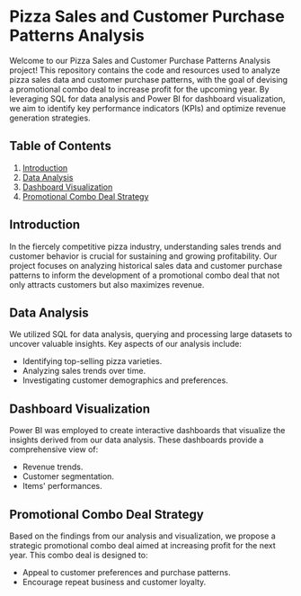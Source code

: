 


# Pizza Sales and Customer Purchase Patterns Analysis

Welcome to our Pizza Sales and Customer Purchase Patterns Analysis project! This repository contains the code and resources used to analyze pizza sales data and customer purchase patterns, with the goal of devising a promotional combo deal to increase profit for the upcoming year. By leveraging SQL for data analysis and Power BI for dashboard visualization, we aim to identify key performance indicators (KPIs) and optimize revenue generation strategies.

## Table of Contents
1. [Introduction](#introduction)
2. [Data Analysis](#data-analysis)
3. [Dashboard Visualization](#dashboard-visualization)
4. [Promotional Combo Deal Strategy](#promotional-combo-deal-strategy)


## Introduction
In the fiercely competitive pizza industry, understanding sales trends and customer behavior is crucial for sustaining and growing profitability. Our project focuses on analyzing historical sales data and customer purchase patterns to inform the development of a promotional combo deal that not only attracts customers but also maximizes revenue.

## Data Analysis
We utilized SQL for data analysis, querying and processing large datasets to uncover valuable insights. Key aspects of our analysis include:
- Identifying top-selling pizza varieties.
- Analyzing sales trends over time.
- Investigating customer demographics and preferences.

## Dashboard Visualization
Power BI was employed to create interactive dashboards that visualize the insights derived from our data analysis. These dashboards provide a comprehensive view of:
- Revenue trends.
- Customer segmentation.
- Items' performances.

## Promotional Combo Deal Strategy
Based on the findings from our analysis and visualization, we propose a strategic promotional combo deal aimed at increasing profit for the next year. This combo deal is designed to:
- Appeal to customer preferences and purchase patterns.
- Encourage repeat business and customer loyalty.
